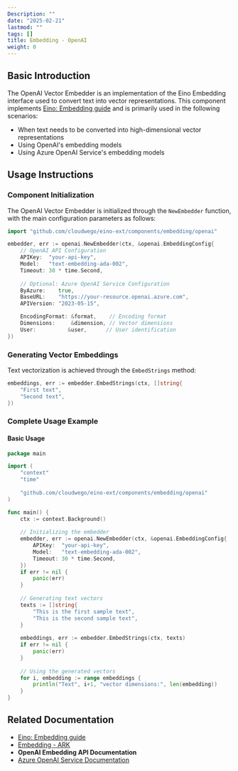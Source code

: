 ```yaml
---
Description: ""
date: "2025-02-21"
lastmod: ""
tags: []
title: Embedding - OpenAI
weight: 0
---
```


## **Basic Introduction**

The OpenAI Vector Embedder is an implementation of the Eino Embedding interface used to convert text into vector representations. This component implements [Eino: Embedding guide](/docs/eino/core_modules/components/embedding_guide) and is primarily used in the following scenarios:

- When text needs to be converted into high-dimensional vector representations
- Using OpenAI's embedding models
- Using Azure OpenAI Service's embedding models

## **Usage Instructions**

### **Component Initialization**

The OpenAI Vector Embedder is initialized through the `NewEmbedder` function, with the main configuration parameters as follows:

```go
import "github.com/cloudwego/eino-ext/components/embedding/openai"

embedder, err := openai.NewEmbedder(ctx, &openai.EmbeddingConfig{
    // OpenAI API Configuration
    APIKey:  "your-api-key",
    Model:   "text-embedding-ada-002",
    Timeout: 30 * time.Second,
    
    // Optional: Azure OpenAI Service Configuration
    ByAzure:    true,
    BaseURL:    "https://your-resource.openai.azure.com",
    APIVersion: "2023-05-15",

    EncodingFormat: &format,    // Encoding format
    Dimensions:     &dimension, // Vector dimensions
    User:          &user,      // User identification
})
```

### **Generating Vector Embeddings**

Text vectorization is achieved through the `EmbedStrings` method:

```go
embeddings, err := embedder.EmbedStrings(ctx, []string{
    "First text",
    "Second text",
})
```

### **Complete Usage Example**

#### **Basic Usage**

```go
package main

import (
    "context"
    "time"
    
    "github.com/cloudwego/eino-ext/components/embedding/openai"
)

func main() {
    ctx := context.Background()
    
    // Initializing the embedder
    embedder, err := openai.NewEmbedder(ctx, &openai.EmbeddingConfig{
        APIKey:  "your-api-key",
        Model:   "text-embedding-ada-002",
        Timeout: 30 * time.Second,
    })
    if err != nil {
        panic(err)
    }
    
    // Generating text vectors
    texts := []string{
        "This is the first sample text",
        "This is the second sample text",
    }
    
    embeddings, err := embedder.EmbedStrings(ctx, texts)
    if err != nil {
        panic(err)
    }
    
    // Using the generated vectors
    for i, embedding := range embeddings {
        println("Text", i+1, "vector dimensions:", len(embedding))
    }
}
```

## **Related Documentation**

- [Eino: Embedding guide](/docs/eino/core_modules/components/embedding_guide)
- [Embedding - ARK](/docs/eino/ecosystem_integration/embedding/embedding_ark)
- __OpenAI Embedding API Documentation__
- [Azure OpenAI Service Documentation](https://learn.microsoft.com/azure/cognitive-services/openai/)
